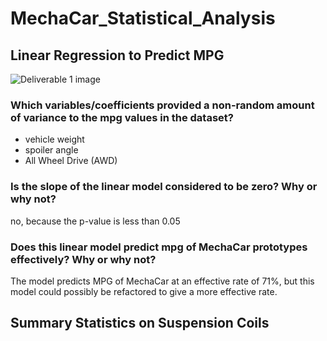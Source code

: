 # MechaCar_Statistical_Analysis

## Linear Regression to Predict MPG
![Deliverable 1 image](https://user-images.githubusercontent.com/95251140/165005313-e8d101fa-51b0-4ca0-b06b-3b4cd94c67ec.png)

### Which variables/coefficients provided a non-random amount of variance to the mpg values in the dataset?
- vehicle weight
- spoiler angle
- All Wheel Drive (AWD)

### Is the slope of the linear model considered to be zero? Why or why not?

no, because the p-value is less than 0.05 

### Does this linear model predict mpg of MechaCar prototypes effectively? Why or why not?

The model predicts MPG of MechaCar at an effective rate of 71%, but this model could possibly be refactored to give a more effective rate.

## Summary Statistics on Suspension Coils

